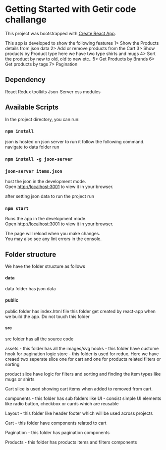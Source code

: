 # Getting Started with Getir code challange

This project was bootstrapped with [Create React App](https://github.com/facebook/create-react-app).

This app is developed to show the following features
1> Show the Products details from json data
2> Add or remove products from the Cart
3> Show products by Product type here we have two type shirts and mugs
4> Sort the product by new to old, old to new etc..
5> Get Products by Brands
6> Get products by tags
7> Pagination


## Dependency 

React
Redux toolkits
Json-Server
css modules


## Available Scripts

In the project directory, you can run:
### `npm install`

json is hosted on json server to run it follow the following command.
navigate to data folder run 
### `npm install -g json-server`
### `json-server items.json `

host the json in the development mode.\
Open [http://localhost:3001](http://localhost:3001) to view it in your browser.

after setting json data to run the project run

### `npm start`

Runs the app in the development mode.\
Open [http://localhost:3001](http://localhost:3001) to view it in your browser.

The page will reload when you make changes.\
You may also see any lint errors in the console.


## Folder structure

We have the folder structure as follows

#### data 
data folder has json data

#### public 
public folder has index.html file this folder get created by react-app when we build the app. Do not touch this folder

#### src
src folder has all the source code

assets - this folder has all the images/svg
hooks - this folder have custome hook for pagination logic
store - this folder is used for redux. Here we have creaed two seperate slice one for cart and one for products related filters or sorting

 product slice have logic for filters and sorting and finding the item types like mugs or shirts

 Cart slice is used showing cart items when added to removed from cart.

components - this folder has sub folders like 
UI - consist simple UI elements like radio button, checkbox or cards which are reusable

Layout - this folder like header footer which will be used across projects

Cart - this folder have components related to cart

Pagination - this folder has pagination components

Products - this folder has products items and filters components







